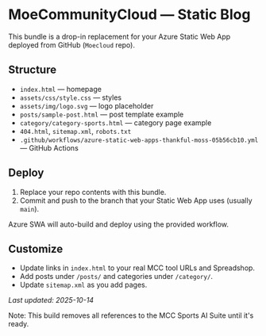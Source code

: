 # MoeCommunityCloud — Static Blog

This bundle is a drop-in replacement for your Azure Static Web App deployed from GitHub (`Moecloud` repo).

## Structure
- `index.html` — homepage
- `assets/css/style.css` — styles
- `assets/img/logo.svg` — logo placeholder
- `posts/sample-post.html` — post template example
- `category/category-sports.html` — category page example
- `404.html`, `sitemap.xml`, `robots.txt`
- `.github/workflows/azure-static-web-apps-thankful-moss-05b56cb10.yml` — GitHub Actions

## Deploy
1. Replace your repo contents with this bundle.
2. Commit and push to the branch that your Static Web App uses (usually `main`).

Azure SWA will auto-build and deploy using the provided workflow.

## Customize
- Update links in `index.html` to your real MCC tool URLs and Spreadshop.
- Add posts under `/posts/` and categories under `/category/`.
- Update `sitemap.xml` as you add pages.

_Last updated: 2025-10-14_


Note: This build removes all references to the MCC Sports AI Suite until it's ready.
